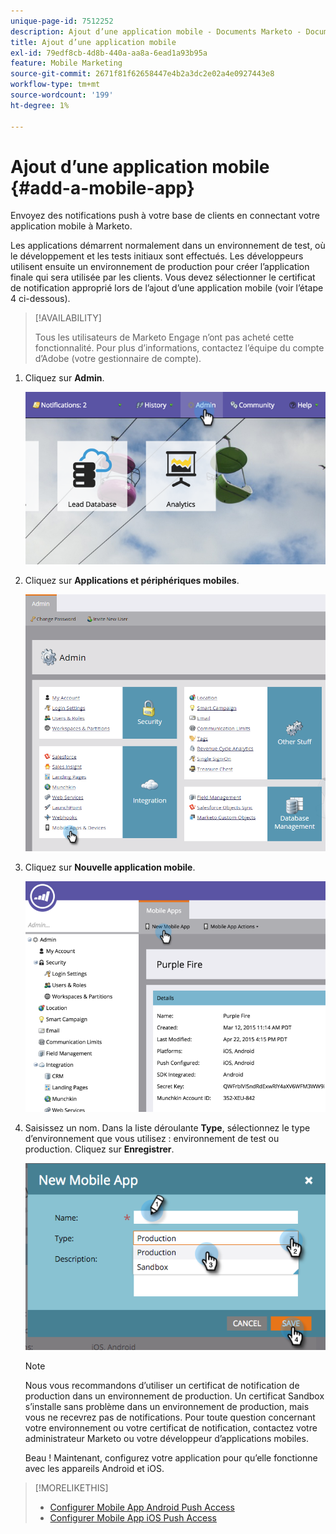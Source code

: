 ```yaml
---
unique-page-id: 7512252
description: Ajout d’une application mobile - Documents Marketo - Documentation du produit
title: Ajout d’une application mobile
exl-id: 79edf8cb-4d8b-440a-aa8a-6ead1a93b95a
feature: Mobile Marketing
source-git-commit: 2671f81f62658447e4b2a3dc2e02a4e0927443e8
workflow-type: tm+mt
source-wordcount: '199'
ht-degree: 1%

---
```


# Ajout d’une application mobile {#add-a-mobile-app}

Envoyez des notifications push à votre base de clients en connectant votre application mobile à Marketo.

Les applications démarrent normalement dans un environnement de test, où le développement et les tests initiaux sont effectués. Les développeurs utilisent ensuite un environnement de production pour créer l’application finale qui sera utilisée par les clients. Vous devez sélectionner le certificat de notification approprié lors de l’ajout d’une application mobile (voir l’étape 4 ci-dessous).

>[!AVAILABILITY]
>
>
>Tous les utilisateurs de Marketo Engage n’ont pas acheté cette fonctionnalité. Pour plus d’informations, contactez l’équipe du compte d’Adobe (votre gestionnaire de compte).

1. Cliquez sur **Admin**.

   ![](assets/image2015-4-22-16-3a12-3a32.png)

1. Cliquez sur **Applications et périphériques mobiles**.

   ![](assets/image2016-1-12-15-3a42-3a30.png)

1. Cliquez sur **Nouvelle application mobile**.

   ![](assets/image2015-4-22-16-3a17-3a15.png)

1. Saisissez un nom. Dans la liste déroulante **Type**, sélectionnez le type d’environnement que vous utilisez : environnement de test ou production. Cliquez sur **Enregistrer**.

   ![](assets/image2015-11-18-15-3a52-3a15.png)

   >[!NOTE]
   >
   >Nous vous recommandons d’utiliser un certificat de notification de production dans un environnement de production. Un certificat Sandbox s’installe sans problème dans un environnement de production, mais vous ne recevrez pas de notifications. Pour toute question concernant votre environnement ou votre certificat de notification, contactez votre administrateur Marketo ou votre développeur d’applications mobiles.

   Beau ! Maintenant, configurez votre application pour qu’elle fonctionne avec les appareils Android et iOS.

>[!MORELIKETHIS]
>
>* [Configurer Mobile App Android Push Access](/help/marketo/product-docs/mobile-marketing/admin/configure-mobile-app-android-push-access.md)
>* [Configurer Mobile App iOS Push Access](/help/marketo/product-docs/mobile-marketing/admin/configure-mobile-app-ios-push-access.md)
